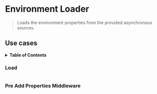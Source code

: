 # Environment Loader

> Loads the environment properties from the provided asynchronous sources.

## Use cases

<details>
  <summary><strong>Table of Contents</strong></summary>
  <ol>
    <li><a href="#"></a></li>
  </ol>
</details>

### Load

```js

```

### Pre Add Properties Middleware

```js

```
